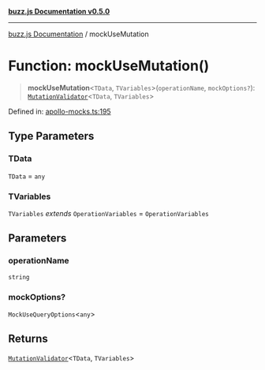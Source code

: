 [**buzz.js Documentation v0.5.0**](../README.md)

---

[buzz.js Documentation](../README.md) / mockUseMutation

# Function: mockUseMutation()

> **mockUseMutation**\<`TData`, `TVariables`\>(`operationName`, `mockOptions?`): [`MutationValidator`](../classes/MutationValidator.md)\<`TData`, `TVariables`\>

Defined in: [apollo-mocks.ts:195](https://github.com/Flatbook/buzz.js/blob/0bcb7dd776d01f1a717e3ab8b76084d265a535bd/src/apollo-mocks.ts#L195)

## Type Parameters

### TData

`TData` = `any`

### TVariables

`TVariables` _extends_ `OperationVariables` = `OperationVariables`

## Parameters

### operationName

`string`

### mockOptions?

`MockUseQueryOptions`\<`any`\>

## Returns

[`MutationValidator`](../classes/MutationValidator.md)\<`TData`, `TVariables`\>
